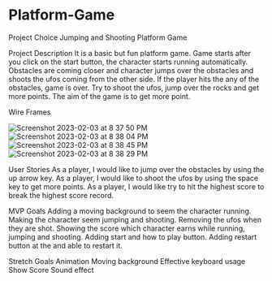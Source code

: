 # Platform-Game
Project Choice
Jumping and Shooting Platform Game

Project Description
It is a basic but fun platform game. Game starts after you click on the start button, the character starts running automatically. Obstacles are coming closer and character jumps over the obstacles and shoots the ufos coming from the other side. If the player hits the any of the obstacles, game is over. Try to shoot the ufos, jump over the rocks and get more points. The aim of the game is to get more point.

Wire Frames

![Screenshot 2023-02-03 at 8 37 50 PM](https://user-images.githubusercontent.com/119981069/216740545-f93176ae-9b05-4b88-8913-f6b5c835d5ce.png)
![Screenshot 2023-02-03 at 8 38 04 PM](https://user-images.githubusercontent.com/119981069/216740551-b6dbb4b8-0fa1-4720-91c5-07b2f3b5db24.png)
![Screenshot 2023-02-03 at 8 38 45 PM](https://user-images.githubusercontent.com/119981069/216740709-accc9622-64df-4507-aab5-75c3d9f84c80.png)
![Screenshot 2023-02-03 at 8 38 29 PM](https://user-images.githubusercontent.com/119981069/216740674-61c4b4da-6eed-4b41-8907-037e31c3674a.png)


User Stories
As a player, I would like to jump over the obstacles by using the up arrow key.
As a player, I would like to shoot the ufos by using the space key to get more points.
As a player, I would like try to hit the highest score to break the highest score record.

MVP Goals
Adding a moving background to seem the character running.
Making the character seem jumping and shooting.
Removing the ufos when they are shot.
Showing the score which character earns while running, jumping and shooting.
Adding start and how to play button.
Adding restart button at the and able to restart it.

Stretch Goals
Animation
Moving background
Effective keyboard usage
Show Score
Sound effect
